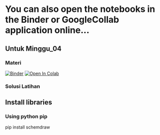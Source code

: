 # You can also open the notebooks in the Binder or GoogleCollab application online...
## Untuk Minggu_04
### Materi
[![Binder](https://mybinder.org/badge_logo.svg)](https://mybinder.org/v2/gh/adxptra/KU1102/main?labpath=Minggu_04.ipynb)
[![Open In Colab](https://colab.research.google.com/assets/colab-badge.svg)](https://colab.research.google.com/drive/1U-Wp3eFiNOnjVrbmFq08Ib_Fl_UaDT0Y?usp=sharing)
### Solusi Latihan


## Install libraries
### Using python pip

pip install schemdraw
